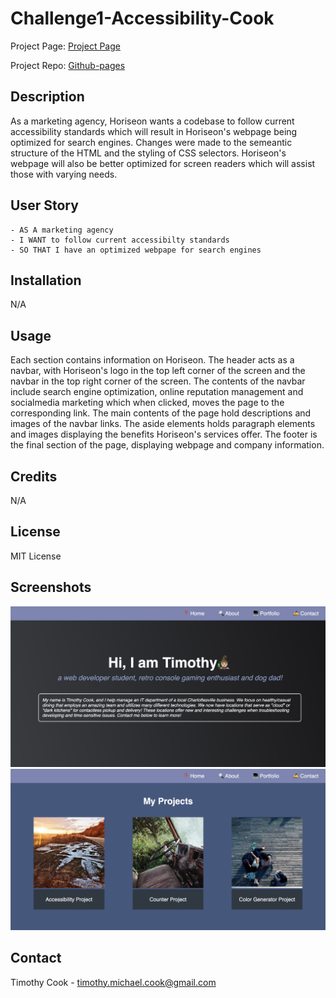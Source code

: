 # Challenge1-Accessibility-Cook

Project Page: [Project Page](https://timothymichaelcook.github.io/challenge1-accessibility-cook/)

Project Repo: [Github-pages](https://github.com/timothymichaelcook/challenge1-accessibility-cook)

## Description

As a marketing agency, Horiseon wants a codebase to follow current accessibility standards which will result in Horiseon's webpage being optimized for search engines. Changes were made to the semeantic structure of the HTML and the styling of CSS selectors. Horiseon's webpage will also be better optimized for screen readers which will assist those with varying needs.

## User Story

```
- AS A marketing agency 
- I WANT to follow current accessibilty standards
- SO THAT I have an optimized webpape for search engines
```


## Installation

N/A

## Usage

Each section contains information on Horiseon. The header acts as a navbar, with Horiseon's logo in the top left corner of the screen and the navbar in the top right corner of the screen. The contents of the navbar include search engine optimization, online reputation management and socialmedia marketing which when clicked, moves the page to the corresponding link. The main contents of the page hold descriptions and images of the navbar links. The aside elements holds paragraph elements and images displaying the benefits Horiseon's services offer. The footer is the final section of the page, displaying webpage and company information.


## Credits

N/A

## License

MIT License

## Screenshots

![Project Screenshot](./assets/images/screenshot1.png)
![Project Screenshot](./assets/images/screenshot2.png)

## Contact
Timothy Cook - timothy.michael.cook@gmail.com



